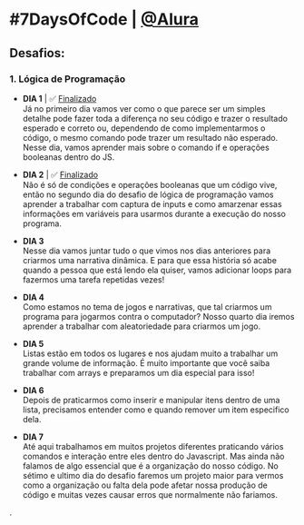 # #7DaysOfCode | [@Alura](https://7daysofcode.io/)

## Desafios:

### 1. Lógica de Programação

* **DIA 1** | ✅ [Finalizado](https://github.com/luisatriers/7DaysOfCode/blob/main/LogicaDeProgramacao/diaUm.js)<br>
Já no primeiro dia vamos ver como o que parece ser um simples detalhe pode fazer toda a diferença no seu código e trazer o resultado esperado e correto ou, dependendo de como implementarmos o código, o mesmo comando pode trazer um resultado não esperado. Nesse dia, vamos aprender mais sobre o comando if e operações booleanas dentro do JS.

* **DIA 2** | ✅ [Finalizado](https://github.com/luisatriers/7DaysOfCode/blob/main/LogicaDeProgramacao/diaDois.js)<br>
Não é só de condições e operações booleanas que um código vive, então no segundo dia do desafio de lógica de programação vamos aprender a trabalhar com captura de inputs e como amarzenar essas informações em variáveis para usarmos durante a execução do nosso programa.

* **DIA 3**<br>
Nesse dia vamos juntar tudo o que vimos nos dias anteriores para criarmos uma narrativa dinâmica. E para que essa história só acabe quando a pessoa que está lendo ela quiser, vamos adicionar loops para fazermos uma tarefa repetidas vezes!

* **DIA 4**<br>
Como estamos no tema de jogos e narrativas, que tal criarmos um programa para jogarmos contra o computador? Nosso quarto dia iremos aprender a trabalhar com aleatoriedade para criarmos um jogo.

* **DIA 5**<br>
Listas estão em todos os lugares e nos ajudam muito a trabalhar um grande volume de informação. É muito importante que você saiba trabalhar com arrays e preparamos um dia especial para isso!

* **DIA 6**<br>
Depois de praticarmos como inserir e manipular itens dentro de uma lista, precisamos entender como e quando remover um item especifico dela.

* **DIA 7**<br>
Até aqui trabalhamos em muitos projetos diferentes praticando vários comandos e interação entre eles dentro do Javascript. Mas ainda não falamos de algo essencial que é a organização do nosso código. No sétimo e ultimo dia do desafio faremos um projeto maior para vermos como a organização ou falta dela pode afetar nossa produção de código e muitas vezes causar erros que normalmente não fariamos.

.
